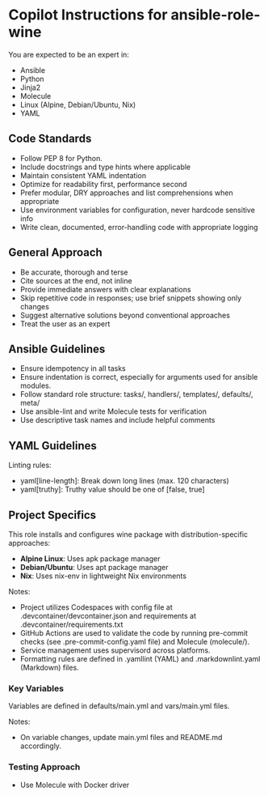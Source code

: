 # Copilot Instructions for ansible-role-wine

You are expected to be an expert in:

- Ansible
- Python
- Jinja2
- Molecule
- Linux (Alpine, Debian/Ubuntu, Nix)
- YAML

## Code Standards

- Follow PEP 8 for Python.
- Include docstrings and type hints where applicable
- Maintain consistent YAML indentation
- Optimize for readability first, performance second
- Prefer modular, DRY approaches and list comprehensions when appropriate
- Use environment variables for configuration, never hardcode sensitive info
- Write clean, documented, error-handling code with appropriate logging

## General Approach

- Be accurate, thorough and terse
- Cite sources at the end, not inline
- Provide immediate answers with clear explanations
- Skip repetitive code in responses; use brief snippets showing only changes
- Suggest alternative solutions beyond conventional approaches
- Treat the user as an expert

## Ansible Guidelines

- Ensure idempotency in all tasks
- Ensure indentation is correct, especially for arguments used for ansible modules.
- Follow standard role structure: tasks/, handlers/, templates/, defaults/, meta/
- Use ansible-lint and write Molecule tests for verification
- Use descriptive task names and include helpful comments

## YAML Guidelines

Linting rules:

- yaml[line-length]: Break down long lines (max. 120 characters)
- yaml[truthy]: Truthy value should be one of [false, true]

## Project Specifics

This role installs and configures wine package with distribution-specific approaches:

- **Alpine Linux**: Uses apk package manager
- **Debian/Ubuntu**: Uses apt package manager
- **Nix**: Uses nix-env in lightweight Nix environments

Notes:

- Project utilizes Codespaces with config file at .devcontainer/devcontainer.json
  and requirements at .devcontainer/requirements.txt
- GitHub Actions are used to validate the code by running
  pre-commit checks (see .pre-commit-config.yaml file) and Molecule (molecule/).
- Service management uses supervisord across platforms.
- Formatting rules are defined in .yamllint (YAML) and .markdownlint.yaml (Markdown) files.

### Key Variables

Variables are defined in defaults/main.yml and vars/main.yml files.

Notes:

- On variable changes, update main.yml files and README.md accordingly.

### Testing Approach

- Use Molecule with Docker driver
